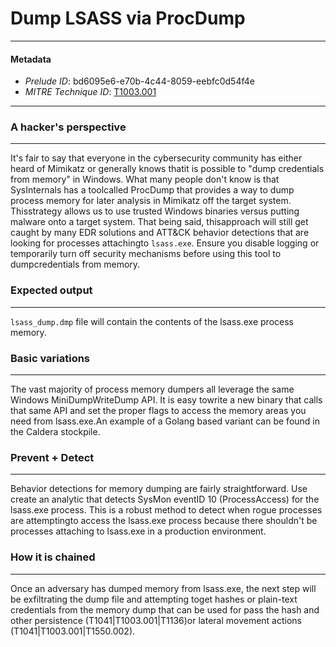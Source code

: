 
# Dump LSASS via ProcDump

---

#### Metadata

- *Prelude ID*: bd6095e6-e70b-4c44-8059-eebfc0d54f4e
- *MITRE Technique ID*: [T1003.001](https://attack.mitre.org/techniques/T1003/001/)

---

### A hacker's perspective

---

It's fair to say that everyone in the cybersecurity community has either heard of Mimikatz or generally knows thatit is possible to "dump credentials from memory" in Windows. What many people don't know is that SysInternals has a toolcalled ProcDump that provides a way to dump process memory for later analysis in Mimikatz off the target system. Thisstrategy allows us to use trusted Windows binaries versus putting malware onto a target system. That being said, thisapproach will still get caught by many EDR solutions and ATT&CK behavior detections that are looking for processes attachingto `lsass.exe`. Ensure you disable logging or temporarily turn off security mechanisms before using this tool to dumpcredentials from memory.

### Expected output

---

`lsass_dump.dmp` file will contain the contents of the lsass.exe process memory.

### Basic variations

---

The vast majority of process memory dumpers all leverage the same Windows MiniDumpWriteDump API. It is easy towrite a new binary that calls that same API and set the proper flags to access the memory areas you need from lsass.exe.An example of a Golang based variant can be found in the Caldera stockpile.

### Prevent + Detect

---

Behavior detections for memory dumping are fairly straightforward. Use create an analytic that detects SysMon eventID 10 (ProcessAccess) for the lsass.exe process. This is a robust method to detect when rogue processes are attemptingto access the lsass.exe process because there shouldn't be processes attaching to lsass.exe in a production environment.

### How it is chained

---

Once an adversary has dumped memory from lsass.exe, the next step will be exfiltrating the dump file and attempting toget hashes or plain-text credentials from the memory dump that can be used for pass the hash and other persistence (T1041|T1003.001|T1136)or lateral movement actions (T1041|T1003.001|T1550.002).
